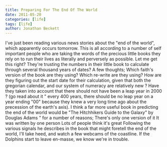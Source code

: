 ```yaml
---
title: Preparing For The End Of The World
date: 2011-05-20
categories: [life]
tags: [life]
author: Jonathan Beckett
---
```


I've just been reading various news stories about the "end of the world", which apparently occurs tomorrow. This is all according to a number of self important people who are taking the words of the precious little books they rely on to run their lives as literally and perversely as possible. Let me get this right? They're trusting the numbers in their little book to calculate through several thousand years of dates? A few thoughts; Which faith's version of the book are they using? Which re-write are they using? How are they figuring out the start date for their calculation, given that both the gregorian calendar, and our system of numeracy are relatively new ? Have they taken into account that there should not have been a leap year in 2000 ? (go read about it " every 400 years, there should be no leap year on a year ending "00" because they knew a very long time ago about the precession of the earth's axis). I think a far more useful book in predicting the end of the world would be "The Hitchhikers Guide to the Galaxy" by Douglas Adams " for a number of reasons; There's only one version of it It was written by one person Lots of people think it's great Following the various signals he describes in the book that might foretell the end of the world, I'll take heed, and watch a few webcams of the coastline. If the Dolphins start to leave en-masse, we know we're in trouble.